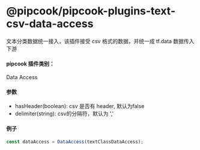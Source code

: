 # @pipcook/pipcook-plugins-text-csv-data-access

文本分类数据统一接入，该插件接受 csv 格式的数据，并统一成 tf.data 数据传入下游

<a name="klNlr"></a>
#### pipcook 插件类别：
Data Access

<a name="giDyb"></a>
#### 参数

- hasHeader(boolean): csv 是否有 header, 默认为false
- delimiter(string): csv的分隔符，默认为 ','

<a name="4WAOj"></a>
#### 例子 

```typescript
const dataAccess = DataAccess(textClassDataAccess);
```

